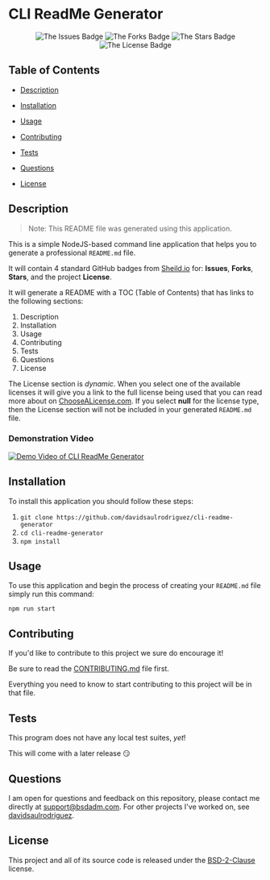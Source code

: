 # CLI ReadMe Generator

<span align="center">

![The Issues Badge](https://img.shields.io/github/issues/davidsaulrodriguez/cli-readme-generator)
![The Forks Badge](https://img.shields.io/github/forks/davidsaulrodriguez/cli-readme-generator)
![The Stars Badge](https://img.shields.io/github/stars/davidsaulrodriguez/cli-readme-generator)
![The License Badge](https://img.shields.io/github/license/davidsaulrodriguez/cli-readme-generator)

</span>
  
## Table of Contents
  * [Description](#Description)

  * [Installation](#installation)
  
  * [Usage](#usage)
  
  * [Contributing](#contributing)
  
  * [Tests](#tests)

  * [Questions](#questions)

  * [License](#license)
  
  
## Description
> Note: This README file was generated using this application.

This is a simple NodeJS-based command line application that helps you to generate a professional `README.md` file.

It will contain 4 standard GitHub badges from [Sheild.io][badges] for: **Issues**, **Forks**, **Stars**, and the project **License**.

It will generate a README with a TOC (Table of Contents) that has links to the following sections:
  
  1. Description
  2. Installation
  3. Usage
  4. Contributing
  5. Tests
  6. Questions
  7. License
  
The License section is _dynamic_. When you select one of the available licenses it will give you a link to the full license being used that you can read more about on [ChooseALicense.com][cal]. If you select **null** for the license type, then the License section will not be included in your generated `README.md` file.


### Demonstration Video

[![Demo Video of CLI ReadMe Generator](https://img.youtube.com/vi/HMyqFEMbBvo/0.jpg)](https://www.youtube.com/watch?v=HMyqFEMbBvo)

[badges]: https://shield.io
[cal]: https://chooselicense.com/


## Installation

To install this application you should follow these steps:

 1. `git clone https://github.com/davidsaulrodriguez/cli-readme-generator`
 2. `cd cli-readme-generator`
 3. `npm install`
 


## Usage
To use this application and begin the process of creating your `README.md` file simply run this command:

```shell
npm run start
```


## Contributing
If you'd like to contribute to this project we sure do encourage it!

Be sure to read the [CONTRIBUTING.md][contrib] file first.

Everything you need to know to start contributing to this project will be in that file.

[contrib]: CONTRIBUTING.md



## Tests
This program does not have any local test suites, _yet_!

This will come with a later release :smirk:

  
## Questions

I am open for questions and feedback on this repository, please contact me directly at support@bsdadm.com. For other projects I've worked on, see [davidsaulrodriguez](https://github.com/davidsaulrodriguez/).

## License
This project and all of its source code is released under the [BSD-2-Clause](https://choosealicense.com/licenses/bsd-2-clause/) license.
